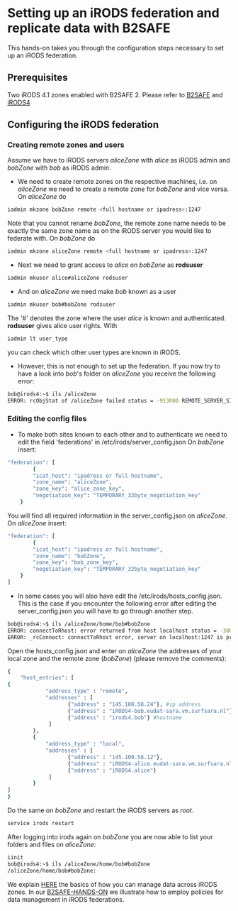 # Setting up an iRODS federation and replicate data with B2SAFE
This hands-on takes you through the configuration steps necessary to set up an iRODS federation.

## Prerequisites
Two iRODS 4.1 zones enabled with B2SAFE 2.
Please refer to [B2SAFE](https://github.com/chStaiger/B2SAFE-B2STAGE-Training/blob/master/install_B2SAFE.md) 
 and [iRODS4](https://github.com/chStaiger/B2SAFE-B2STAGE-Training/blob/master/install_iRODS4.md)

## Configuring the iRODS federation
### Creating remote zones and users
Assume we have to iRODS servers *aliceZone* with *alice* as iRODS admin and *bobZone* with *bob* as iRODS admin.
- We need to create remote zones on the respective machines, i.e. on *aliceZone* we need to create a remote zone for *bobZone* and vice versa. On *aliceZone* do
```sh
iadmin mkzone bobZone remote <full hostname or ipadress>:1247
```
Note that you cannot rename *bobZone*, the remote zone name needs to be exactly the same zone name as on the iRODS server you would like to federate with. On *bobZone* do
```sh
iadmin mkzone aliceZone remote <full hostname or ipadress>:1247
```

- Next we need to grant access to *alice* on *bobZone* as **rodsuser** 
```sh
iadmin mkuser alice#aliceZone rodsuser
```
- And on *aliceZone* we need make *bob* known as a user 
```sh
iadmin mkuser bob#bobZone rodsuser
```
The '#' denotes the zone where the user *alice* is known and authenticated. 
**rodsuser** gives alice user rights. With
```sh
iadmin lt user_type
```
you can check which other user types are known in iRODS.

- However, this is not enough to set up the federation. If you now try to have a look into *bob*'s folder on *aliceZone* you receive the following error:
```sh
bob@irods4:~$ ils /aliceZone
ERROR: rcObjStat of /aliceZone failed status = -913000 REMOTE_SERVER_SID_NOT_DEFINED
```

### Editing the config files
- To make both sites known to each other and to authenticate we need to edit the field 'federations' in /etc/irods/server_config.json
On *bobZone* insert:
```sh
"federation": [
        {
        "icat_host": "ipadress or full hostname",
        "zone_name": "aliceZone",
        "zone_key": "alice_zone_key",
        "negotiation_key": "TEMPORARY_32byte_negotiation_key"
    }
```
You will find all required information in the server_config.json on *aliceZone*.
On *aliceZone* insert:
```sh
"federation": [
        {
        "icat_host": "ipadress or full hostname",
        "zone_name": "bobZone",
        "zone_key": "bob_zone_key",
        "negotiation_key": "TEMPORARY_32byte_negotiation_key"
    }
]
```

- In some cases you will also have edit the /etc/irods/hosts_config.json. This is the case if you encounter the following error after editing the server_config.json you will have to go through another step.
```sh
bob@irods4:~$ ils /aliceZone/home/bob#bobZone
ERROR: connectToRhost: error returned from host localhost status = -38000 status = -38000 SYS_AGENT_INIT_ERR
ERROR: _rcConnect: connectToRhost error, server on localhost:1247 is probably down status = -38000 SYS_AGENT_INIT_ERR
```
Open the hosts_config.json and enter on *aliceZone* the addresses of your local zone and the remote zone (*bobZone*) (please remove the comments):
```sh
{
    "host_entries": [
{
            "address_type" : "remote",
            "addresses" : [
                   {"address" : "145.100.58.24"}, #ip address
                   {"address" : "iRODS4-bob.eudat-sara.vm.surfsara.nl"}, #full server name
                   {"address" : "irods4.bob"} #hostname
             ]
        },
        {
            "address_type" : "local",
            "addresses" : [
                   {"address" : "145.100.58.12"},
                   {"address" : "iRODS4-alice.eudat-sara.vm.surfsara.nl"},
                   {"address" : "iRODS4.alice"}
             ]
        }
]
}
```
Do the same on *bobZone* and restart the iRODS servers as *root*.

```sh
service irods restart
```

After logging into irods again on *bobZone* you are now able to list your folders and files on *aliceZone*:
```sh
iinit
bob@irods4:~$ ils /aliceZone/home/bob#bobZone
/aliceZone/home/bob#bobZone:
```

We explain [HERE](https://github.com/chStaiger/B2SAFE-B2STAGE-Training/blob/master/iRODS_federations_handson.md) the basics of how you can manage data across iRODS zones.
In our [B2SAFE-HANDS-ON](https://github.com/chStaiger/B2SAFE-B2STAGE-Training/blob/master/B2SAFE_handson.md) we illustrate how to employ policies for data management in iRODS federations. 
